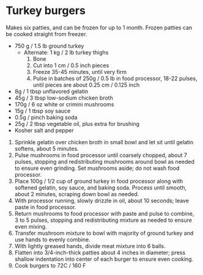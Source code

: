 Turkey burgers
==============

Makes six patties, and can be frozen for up to 1 month. Frozen patties can be cooked straight from freezer.

* 750 g / 1.5 lb ground turkey 
	* Alternate: 1 kg / 2 lb turkey thighs
		1. Bone
		2. Cut into 1 cm / 0.5 inch pieces
		3. Freeze 35-45 minutes, until very firm
		4. Pulse in batches of 250g / 0.5 lb in food processor, 18-22 pulses, until pieces are about 0.25 cm / 0.125 inch
* 8g / 1 tbsp unflavored gelatin
* 45g / 3 tbsp low-sodium chicken broth
* 170g / 6 oz white or crimini mushrooms
* 15g / 1 tbsp soy sauce
* 0.5g / pinch baking soda
* 25g / 2 tbsp vegetable oil, plus extra for brushing
* Kosher salt and pepper

1. Sprinkle gelatin over chicken broth in small bowl and let sit until gelatin softens, about 5 minutes. 
2. Pulse mushrooms in food processor until coarsely chopped, about 7 pulses, stopping and redistributing mushrooms around bowl as needed to ensure even grinding. Set mushrooms aside; do not wash food processor.
3. Place 100g / 1/2 cup of ground turkey in food processor along with softened gelatin, soy sauce, and baking soda. Process until smooth, about 2 minutes, scraping down bowl as needed. 
4. With processor running, slowly drizzle in oil, about 10 seconds; leave paste in food processor. 
5. Return mushrooms to food processor with paste and pulse to combine, 3 to 5 pulses, stopping and redistributing mixture as needed to ensure even mixing. 
6. Transfer mushroom mixture to bowl with majority of ground turkey and use hands to evenly combine.
7. With lightly greased hands, divide meat mixture into 6 balls. 
8. Flatten into 3/4-inch-thick patties about 4 inches in diameter; press shallow indentation into center of each burger to ensure even cooking. 
9. Cook burgers to 72C / 160 F
